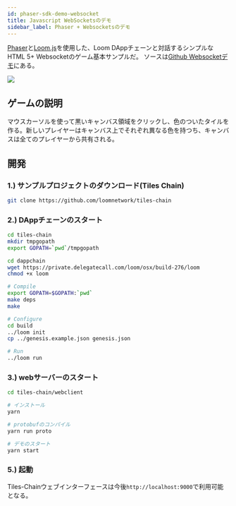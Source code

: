 ```yaml
---
id: phaser-sdk-demo-websocket
title: Javascript WebSocketsのデモ
sidebar_label: Phaser + Websocketsのデモ
---
```

[Phaser](http://phaser.io)と[Loom.js](https://github.com/loomnetwork/loom-js)を使用した、Loom DAppチェーンと対話するシンプルなHTML 5+ Websocketのゲーム基本サンプルだ。 ソースは[Github Websocketデモ](https://github.com/loomnetwork/tiles-chain)にある。

![](https://camo.githubusercontent.com/9d49b0ce78d692e69d1dd571bc8d1aafe5b806a8/68747470733a2f2f647a776f6e73656d72697368372e636c6f756466726f6e742e6e65742f6974656d732f315232363044327030713370304d33693232304a2f53637265656e2532305265636f7264696e67253230323031382d30352d3232253230617425323031302e3233253230414d2e6769663f763d3961353539316139)

## ゲームの説明

マウスカーソルを使って黒いキャンバス領域をクリックし、色のついたタイルを作る。新しいプレイヤーはキャンバス上でそれぞれ異なる色を持つち、キャンバスは全てのプレイヤーから共有される。

## 開発

### 1.) サンプルプロジェクトのダウンロード(Tiles Chain)

```bash
git clone https://github.com/loomnetwork/tiles-chain
```

### 2.) DAppチェーンのスタート

```bash
cd tiles-chain
mkdir tmpgopath
export GOPATH=`pwd`/tmpgopath

cd dappchain
wget https://private.delegatecall.com/loom/osx/build-276/loom
chmod +x loom

# Compile
export GOPATH=$GOPATH:`pwd`
make deps
make

# Configure
cd build
../loom init
cp ../genesis.example.json genesis.json

# Run
../loom run
```

### 3.) webサーバーのスタート

```bash
cd tiles-chain/webclient

# インストール
yarn

# protobufのコンパイル
yarn run proto

# デモのスタート
yarn start

```

### 5.) 起動

Tiles-Chainウェブインターフェースは今後`http://localhost:9000`で利用可能となる。